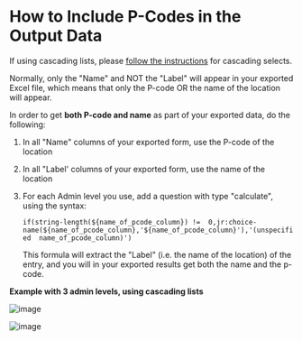 # How to Include P-Codes in the Output Data

If using cascading lists, please [follow the instructions](cascading_select.md) for cascading selects.

Normally, only the "Name" and NOT the "Label" will appear in your exported Excel file, which means that only the P-code OR the name of the location will appear.

In order to get **both P-code and name** as part of your exported data, do the following:

1. In all "Name" columns of your exported form, use the P-code of the location
2. In all "Label' columns of your exported form, use the name of the location
3. For each Admin level you use, add a question with type "calculate", using the syntax:

    `if(string-length(${name_of_pcode_column}) !=  0,jr:choice-name(${name_of_pcode_column},'${name_of_pcode_column}'),'(unspecified  name_of_pcode_column)')`

    This formula will extract the "Label" (i.e. the name of the location) of the entry, and you will in your exported results get both the name and the p-code.

**Example with 3 admin levels, using cascading lists**

![image](/images/p-codes/example_1.png)

![image](/images/p-codes/example_2.png)
